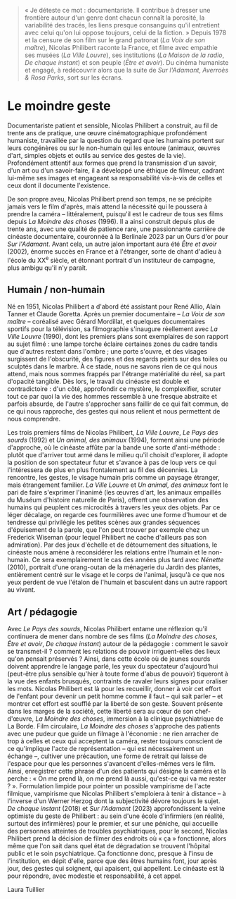 > « Je déteste ce mot : documentariste. Il contribue à dresser une frontière autour d'un genre dont chacun connaît la porosité, la variabilité des tracés, les liens presque consanguins qu'il entretient avec celui qu'on lui oppose toujours, celui de la fiction. » Depuis 1978 et la censure de son film sur le grand patronat (_La Voix de son maître_), Nicolas Philibert raconte la France, et filme avec empathie ses musées (_La Ville Louvre_), ses institutions (_La Maison de la radio_, _De chaque instant_) et son peuple (_Être et avoir_). Du cinéma humaniste et engagé, à redécouvrir alors que la suite de _Sur l'Adamant_, _Averroès & Rosa Parks_, sort sur les écrans.

# Le moindre geste

Documentariste patient et sensible, Nicolas Philibert a construit, au fil de trente ans de pratique, une œuvre cinématographique profondément humaniste, travaillée par la question du regard que les humains portent sur leurs congénères ou sur le non-humain qui les entoure (animaux, œuvres d'art, simples objets et outils au service des gestes de la vie). Profondément attentif aux formes que prend la transmission d'un savoir, d'un art ou d'un savoir-faire, il a développé une éthique de filmeur, cadrant lui-même ses images et engageant sa responsabilité vis-à-vis de celles et ceux dont il documente l'existence.

De son propre aveu, Nicolas Philibert prend son temps, ne se précipite jamais vers le film d'après, mais attend la nécessité qui le poussera à prendre la caméra – littéralement, puisqu'il est le cadreur de tous ses films depuis _La Moindre des choses_ (1996). Il a ainsi construit depuis plus de trente ans, avec une qualité de patience rare, une passionnante carrière de cinéaste documentaire, couronnée à la Berlinale 2023 par un Ours d'or pour _Sur l'Adamant_. Avant cela, un autre jalon important aura été _Être et avoir_ (2002), énorme succès en France et à l'étranger, sorte de chant d'adieu à l'école du XX<sup>e</sup> siècle, et étonnant portrait d'un instituteur de campagne, plus ambigu qu'il n'y paraît.

## Humain / non-humain

Né en 1951, Nicolas Philibert a d'abord été assistant pour René Allio, Alain Tanner et Claude Goretta. Après un premier documentaire – _La Voix de son maître_ – coréalisé avec Gérard Mordillat, et quelques documentaires sportifs pour la télévision, sa filmographie s'inaugure réellement avec _La Ville Louvre_ (1990), dont les premiers plans sont exemplaires de son rapport au sujet filmé : une lampe torche éclaire certaines zones du cadre tandis que d'autres restent dans l'ombre ; une porte s'ouvre, et des visages surgissent de l'obscurité, des figures et des regards peints sur des toiles ou sculptés dans le marbre. À ce stade, nous ne savons rien de ce qui nous attend, mais nous sommes frappés par l'étrange matérialité du réel, sa part d'opacité tangible. Dès lors, le travail du cinéaste est double et contradictoire : d'un côté, approfondir ce mystère, le complexifier, scruter tout ce par quoi la vie des hommes ressemble à une fresque abstraite et parfois absurde, de l'autre s'approcher sans faillir de ce qui fait commun, de ce qui nous rapproche, des gestes qui nous relient et nous permettent de nous comprendre.

Les trois premiers films de Nicolas Philibert, _La Ville Louvre_, _Le Pays des sourds_ (1992) et _Un animal, des animaux_ (1994), forment ainsi une période d'approche, où le cinéaste affûte par la bande une sorte d'anti-méthode : plutôt que d'arriver tout armé dans le milieu qu'il choisit d'explorer, il adopte la position de son spectateur futur et s'avance à pas de loup vers ce qui l'intéressera de plus en plus frontalement au fil des décennies. La rencontre, les gestes, le visage humain pris comme un paysage étranger, mais étrangement familier. _La Ville Louvre_ et _Un animal, des animaux_ font le pari de faire s'exprimer l'inanimé (les œuvres d'art, les animaux empaillés du Muséum d'histoire naturelle de Paris), offrent une observation des humains qui peuplent ces microcités à travers les yeux des objets. Par ce léger décalage, on regarde ces fourmilières avec une forme d'humour et de tendresse qui privilégie les petites scènes aux grandes séquences d'épuisement de la parole, que l'on peut trouver par exemple chez un Frederick Wiseman (pour lequel Philibert ne cache d'ailleurs pas son admiration). Par des jeux d'échelle et de détournement des situations, le cinéaste nous amène à reconsidérer les relations entre l'humain et le non-humain. Ce sera exemplairement le cas des années plus tard avec _Nénette_ (2010), portrait d'une orang-outan de la ménagerie du Jardin des plantes, entièrement centré sur le visage et le corps de l'animal, jusqu'à ce que nos yeux perdent de vue l'étalon de l'humain et basculent dans un autre rapport au vivant.

## Art / pédagogie

Avec _Le Pays des sourds_, Nicolas Philibert entame une réflexion qu'il continuera de mener dans nombre de ses films (_La Moindre des choses_, _Être et avoir_, _De chaque instant_) autour de la pédagogie : comment le savoir se transmet-il ? comment les relations de pouvoir irriguent-elles des lieux qu'on pensait préservés ? Ainsi, dans cette école où de jeunes sourds doivent apprendre le langage parlé, les yeux du spectateur d'aujourd'hui (peut-être plus sensible qu'hier à toute forme d'abus de pouvoir) tiqueront à la vue des enfants brusqués, contraints de ravaler leurs signes pour oraliser les mots. Nicolas Philibert est là pour les recueillir, donner à voir cet effort de l'enfant pour devenir un petit homme comme il faut – qui sait parler – et montrer cet effort est soufflé par la liberté de son geste. Souvent présente dans les marges de la société, cette liberté sera au cœur de son chef-d'œuvre, _La Moindre des choses_, immersion à la clinique psychiatrique de La Borde. Film circulaire, _La Moindre des choses_ s'approche des patients avec une pudeur que guide un filmage à l'économie : ne rien arracher de trop à celles et ceux qui acceptent la caméra, rester toujours conscient de ce qu'implique l'acte de représentation – qui est nécessairement un échange –, cultiver une précaution, une forme de retrait qui laisse de l'espace pour que les personnes s'avancent d'elles-mêmes vers le film. Ainsi, enregistrer cette phrase d'un des patients qui désigne la caméra et la perche : « On me prend là, on me prend là aussi, qu'est-ce qui va me rester ? ». Formulation limpide pour pointer un possible vampirisme de l'acte filmique, vampirisme que Nicolas Philibert s'emploiera à tenir à distance – à l'inverse d'un Werner Herzog dont la subjectivité dévore toujours le sujet. _De chaque instant_ (2018) et _Sur l'Adamant_ (2023) approfondissent la veine optimiste du geste de Philibert : au sein d'une école d'infirmiers (en réalité, surtout des infirmières) pour le premier, et sur une péniche, qui accueille des personnes atteintes de troubles psychiatriques, pour le second, Nicolas Philibert prend la décision de filmer des endroits où « ça » fonctionne, alors même que l'on sait dans quel état de dégradation se trouvent l'hôpital public et le soin psychiatrique. Ça fonctionne donc, presque à l'insu de l'institution, en dépit d'elle, parce que des êtres humains font, jour après jour, des gestes qui soignent, qui apaisent, qui appellent. Le cinéaste est là pour répondre, avec modestie et responsabilité, à cet appel.

<div class="author">Laura Tuillier</div>
